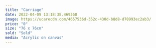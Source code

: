 ```yaml
---
title: "Carriage"
date: 2022-04-09 13:18:38.469368
image: https://ucarecdn.com/4657536d-352c-430d-b8d8-d70993ec2ab3/
price: "0"
size: "76 x 76cm"
sold: "Sold"
media: "Acrylic on canvas"
---
```


